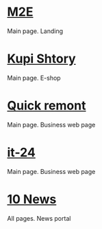 # [M2E](https://rodan888.github.io/m2e-landing/)
Main page. Landing

# [Kupi Shtory](https://rodan888.github.io/kupishtory-main/)
Main page. E-shop

# [Quick remont](https://rodan888.github.io/quick-remont/)
Main page. Business web page

# [it-24](https://rodan888.github.io/it-24/)
Main page. Business web page

# [10 News](https://rodan888.github.io/10-news/)
All pages. News portal